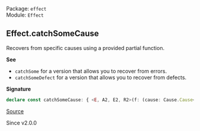 Package: `effect`<br />
Module: `Effect`<br />

## Effect.catchSomeCause

Recovers from specific causes using a provided partial function.

**See**

- `catchSome` for a version that allows you to recover from errors.
- `catchSomeDefect` for a version that allows you to recover from defects.

**Signature**

```ts
declare const catchSomeCause: { <E, A2, E2, R2>(f: (cause: Cause.Cause<NoInfer<E>>) => Option.Option<Effect<A2, E2, R2>>): <A, R>(self: Effect<A, E, R>) => Effect<A2 | A, E | E2, R2 | R>; <A, E, R, A2, E2, R2>(self: Effect<A, E, R>, f: (cause: Cause.Cause<NoInfer<E>>) => Option.Option<Effect<A2, E2, R2>>): Effect<A2 | A, E | E2, R2 | R>; }
```

[Source](https://github.com/Effect-TS/effect/tree/main/packages/effect/src/Effect.ts#L3742)

Since v2.0.0